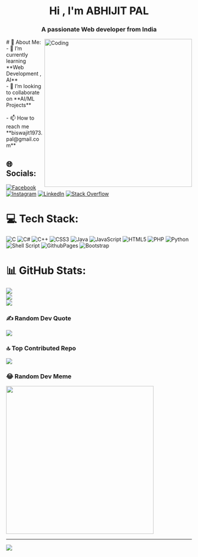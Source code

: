 <h1 align ="center">Hi , I'm ABHIJIT PAL</h1>
<h3 align="center">A passionate Web developer from India</h3>

<img align="right" alt="Coding" width="400" src="![image](https://github.com/Gadai14/Gadai14/assets/121002242/aec0a86c-43f6-419e-82f5-fd01009be2fb)">
# 💫 About Me:
- 🌱 I’m currently learning **Web Development , AI**<br>- 👯 I’m looking to collaborate on **AI/ML Projects**<br><br>- 📫 How to reach me **biswajit1973.pal@gmail.com**


## 🌐 Socials:
[![Facebook](https://img.shields.io/badge/Facebook-%231877F2.svg?logo=Facebook&logoColor=white)](https://facebook.com/https://www.facebook.com/profile.php?id=100024226998396) [![Instagram](https://img.shields.io/badge/Instagram-%23E4405F.svg?logo=Instagram&logoColor=white)](https://instagram.com/https://www.instagram.com/gadai407?utm_source=qr&igsh=MXUyamRqdnc1cXp5Mw==) [![LinkedIn](https://img.shields.io/badge/LinkedIn-%230077B5.svg?logo=linkedin&logoColor=white)](https://linkedin.com/in/https://www.linkedin.com/in/abhijit-pal-666451227/) [![Stack Overflow](https://img.shields.io/badge/-Stackoverflow-FE7A16?logo=stack-overflow&logoColor=white)](https://stackoverflow.com/users/22125345) 

# 💻 Tech Stack:
![C](https://img.shields.io/badge/c-%2300599C.svg?style=plastic&logo=c&logoColor=white) ![C#](https://img.shields.io/badge/c%23-%23239120.svg?style=plastic&logo=csharp&logoColor=white) ![C++](https://img.shields.io/badge/c++-%2300599C.svg?style=plastic&logo=c%2B%2B&logoColor=white) ![CSS3](https://img.shields.io/badge/css3-%231572B6.svg?style=plastic&logo=css3&logoColor=white) ![Java](https://img.shields.io/badge/java-%23ED8B00.svg?style=plastic&logo=openjdk&logoColor=white) ![JavaScript](https://img.shields.io/badge/javascript-%23323330.svg?style=plastic&logo=javascript&logoColor=%23F7DF1E) ![HTML5](https://img.shields.io/badge/html5-%23E34F26.svg?style=plastic&logo=html5&logoColor=white) ![PHP](https://img.shields.io/badge/php-%23777BB4.svg?style=plastic&logo=php&logoColor=white) ![Python](https://img.shields.io/badge/python-3670A0?style=plastic&logo=python&logoColor=ffdd54) ![Shell Script](https://img.shields.io/badge/shell_script-%23121011.svg?style=plastic&logo=gnu-bash&logoColor=white) ![GithubPages](https://img.shields.io/badge/github%20pages-121013?style=plastic&logo=github&logoColor=white) ![Bootstrap](https://img.shields.io/badge/bootstrap-%238511FA.svg?style=plastic&logo=bootstrap&logoColor=white)
# 📊 GitHub Stats:
![](https://github-readme-stats.vercel.app/api?username=Gadai14&theme=dark&hide_border=true&include_all_commits=true&count_private=false)<br/>
![](https://github-readme-streak-stats.herokuapp.com/?user=Gadai14&theme=dark&hide_border=true)<br/>
![](https://github-readme-stats.vercel.app/api/top-langs/?username=Gadai14&theme=dark&hide_border=true&include_all_commits=true&count_private=false&layout=compact)

### ✍️ Random Dev Quote
![](https://quotes-github-readme.vercel.app/api?type=horizontal&theme=dark)

### 🔝 Top Contributed Repo
![](https://github-contributor-stats.vercel.app/api?username=Gadai14&limit=5&theme=dark&combine_all_yearly_contributions=true)

### 😂 Random Dev Meme
<img src='https://randommeme-five.vercel.app/' style="height: 400px;"/>

---
[![](https://visitcount.itsvg.in/api?id=Gadai14&icon=5&color=8)](https://visitcount.itsvg.in)

<!-- Proudly created with GPRM ( https://gprm.itsvg.in ) -->
